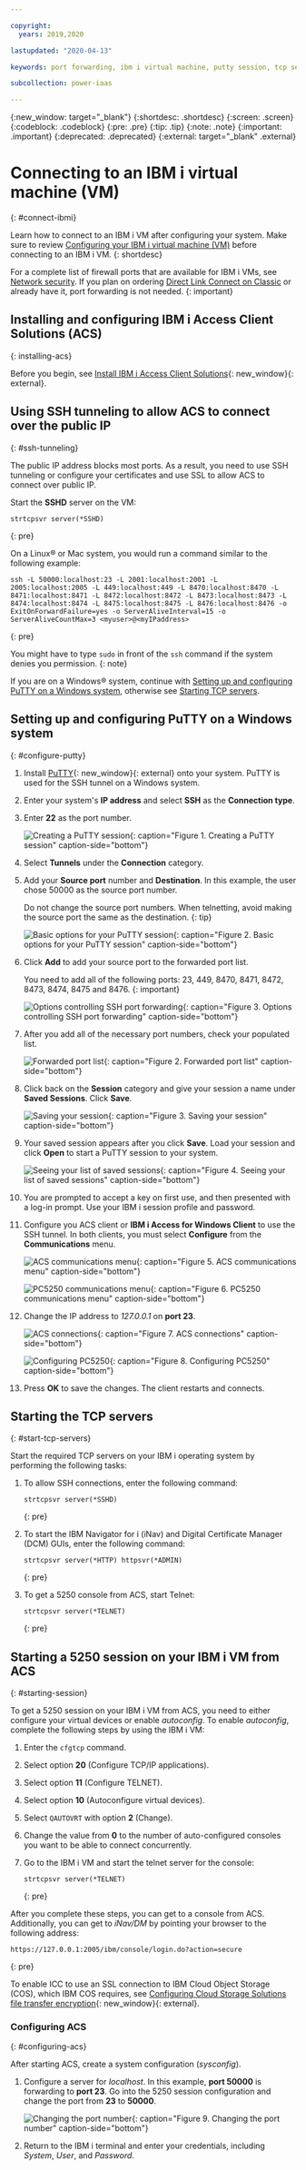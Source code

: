 ```yaml
---

copyright:
  years: 2019,2020

lastupdated: "2020-04-13"

keywords: port forwarding, ibm i virtual machine, putty session, tcp servers

subcollection: power-iaas

---
```


{:new_window: target="_blank"}
{:shortdesc: .shortdesc}
{:screen: .screen}
{:codeblock: .codeblock}
{:pre: .pre}
{:tip: .tip}
{:note: .note}
{:important: .important}
{:deprecated: .deprecated}
{:external: target="_blank" .external}

# Connecting to an IBM i virtual machine (VM)
{: #connect-ibmi}

Learn how to connect to an IBM i VM after configuring your system. Make sure to review [Configuring your IBM i virtual machine (VM)](/docs/power-iaas?topic=power-iaas-configuring-ibmi) before connecting to an IBM i VM.
{: shortdesc}

For a complete list of firewall ports that are available for IBM i VMs, see [Network security](/docs/power-iaas?topic=power-iaas-network-security). If you plan on ordering [Direct Link Connect on Classic](/docs/power-iaas?topic=power-iaas-ordering-direct-link-connect) or already have it, port forwarding is not needed.
{: important}

## Installing and configuring IBM i Access Client Solutions (ACS)
{: installing-acs}

Before you begin, see [Install IBM i Access Client Solutions](https://www.ibm.com/support/pages/ibm-i-access-client-solutions){: new_window}{: external}.

## Using SSH tunneling to allow ACS to connect over the public IP
{: #ssh-tunneling}

The public IP address blocks most ports. As a result, you need to use SSH tunneling or configure your certificates and use SSL to allow ACS to connect over public IP.

Start the **SSHD** server on the VM:

```
strtcpsvr server(*SSHD)
```
{: pre}

On a Linux&reg; or Mac system, you would run a command similar to the following example:

```
ssh -L 50000:localhost:23 -L 2001:localhost:2001 -L 2005:localhost:2005 -L 449:localhost:449 -L 8470:localhost:8470 -L 8471:localhost:8471 -L 8472:localhost:8472 -L 8473:localhost:8473 -L 8474:localhost:8474 -L 8475:localhost:8475 -L 8476:localhost:8476 -o ExitOnForwardFailure=yes -o ServerAliveInterval=15 -o ServerAliveCountMax=3 <myuser>@<myIPaddress>
```
{: pre}

You might have to type  `sudo` in front of the `ssh` command if the system denies you permission.
{: note}

If you are on a Windows&reg; system, continue with [Setting up and configuring PuTTY on a Windows system](#configure-putty), otherwise see [Starting TCP servers](#start-tcp-servers).

## Setting up and configuring PuTTY on a Windows system
{: #configure-putty}

1. Install [PuTTY](https://www.putty.org/){: new_window}{: external} onto your system. PuTTY is used for the SSH tunnel on a Windows system.

2. Enter your system's **IP address** and select **SSH** as the **Connection type**.

3. Enter **22** as the port number.

    ![Creating a PuTTY session](./images/putty-configure.png "Creating a PuTTY session"){: caption="Figure 1. Creating a PuTTY session" caption-side="bottom"}

4. Select **Tunnels** under the **Connection** category.

5. Add your **Source port** number and **Destination**. In this example, the user chose 50000 as the source port number.

    Do not change the source port numbers. When telnetting, avoid making the source port the same as the destination.
    {: tip}

    ![Basic options for your PuTTY session](./images/putty-ssh-tunneling.png "Basic options for your PuTTY session"){: caption="Figure 2. Basic options for your PuTTY session" caption-side="bottom"}

6. Click **Add** to add your source port to the forwarded port list.

    You need to add all of the following ports: 23, 449, 8470, 8471, 8472, 8473, 8474, 8475 and 8476.
    {: important}

    ![Options controlling SSH port forwarding](./images/putty-add-ssh-tunnel.png "Options controlling SSH port forwarding"){: caption="Figure 3. Options controlling SSH port forwarding" caption-side="bottom"}

7. After you add all of the necessary port numbers, check your populated list.

    ![Forwarded port list](./images/putty-ssh-tunneling-list.png "Forwarded port list"){: caption="Figure 2. Forwarded port list" caption-side="bottom"}

8. Click back on the **Session** category and give your session a name under **Saved Sessions**. Click **Save**.

    ![Saving your session](./images/putty-save-session.png "Saving your session"){: caption="Figure 3. Saving your session" caption-side="bottom"}

9. Your saved session appears after you click **Save**. Load your session and click **Open** to start a PuTTY session to your system.

    ![Seeing your list of saved sessions](./images/putty-load-sesson.png "Seeing your list of saved sessions"){: caption="Figure 4. Seeing your list of saved sessions" caption-side="bottom"}

10. You are prompted to accept a key on first use, and then presented with a log-in prompt. Use your IBM i session profile and password.

11. Configure you ACS client or **IBM i Access for Windows Client** to use the SSH tunnel. In both clients, you must select **Configure** from the **Communications** menu.

    ![ACS communications menu](./images/putty-acs.png "ACS communications menu"){: caption="Figure 5. ACS communications menu" caption-side="bottom"}

    ![PC5250 communications menu](./images/putty-pc5250.png "PC5250 communications menu"){: caption="Figure 6. PC5250 communications menu" caption-side="bottom"}

12. Change the IP address to *127.0.0.1* on **port 23**.

    ![ACS connections](./images/putty-acs-destination.png "ACS connections"){: caption="Figure 7. ACS connections" caption-side="bottom"}

    ![Configuring PC5250](./images/putty-pc5250-destination.png "Configuring PC5250"){: caption="Figure 8. Configuring PC5250" caption-side="bottom"}

13. Press **OK** to save the changes. The client restarts and connects.

## Starting the TCP servers
{: #start-tcp-servers}

Start the required TCP servers on your IBM i operating system by performing the following tasks:

1. To allow SSH connections, enter the following command:

    ```
    strtcpsvr server(*SSHD)
    ```
    {: pre}

2. To start the IBM Navigator for i (iNav) and Digital Certificate Manager (DCM) GUIs, enter the following command:

    ```
    strtcpsvr server(*HTTP) httpsvr(*ADMIN)

    ```
    {: pre}

3. To get a 5250 console from ACS, start Telnet:

    ```
    strtcpsvr server(*TELNET)
    ```
    {: pre}

## Starting a 5250 session on your IBM i VM from ACS
{: #starting-session}

To get a 5250 session on your IBM i VM from ACS, you need to either configure
your virtual devices or enable _autoconfig_. To enable _autoconfig_, complete the following steps by using the IBM i VM:

 1. Enter the `cfgtcp` command.

 2. Select option **20** (Configure TCP/IP applications).

 3. Select option **11** (Configure TELNET).

 4. Select option **10** (Autoconfigure virtual devices).

 5. Select `QAUTOVRT` with option **2** (Change).

 6. Change the value from **0** to the number of auto-configured consoles you want to be able to connect concurrently.

 7. Go to the IBM i VM and start the telnet server for the console:

    ```
    strtcpsvr server(*TELNET)
    ```
    {: pre}

After you complete these steps, you can get to a console from ACS. Additionally, you can get to _iNav/DM_ by pointing your browser to the following address:

```
https://127.0.0.1:2005/ibm/console/login.do?action=secure
```
{: pre}

To enable ICC to use an SSL connection to IBM Cloud Object Storage (COS), which IBM COS requires, see [Configuring Cloud Storage Solutions file transfer encryption](https://www.ibm.com/support/knowledgecenter/en/ssw_ibm_i_72/icc/topics/iccutsk_config_ssl.htm){: new_window}{: external}.

### Configuring ACS
{: #configuring-acs}

After starting ACS, create a system configuration (*sysconfig*).

1. Configure a server for *localhost*. In this example, **port 50000** is forwarding to **port 23**. Go into the 5250 session configuration and change the port from **23** to **50000**.

    ![Changing the port number](./images/system-ibmi-localhost.png "Changing the port number"){: caption="Figure 9. Changing the port number" caption-side="bottom"}

2. Return to the IBM i terminal and enter your credentials, including *System*, *User*, and *Password*.
